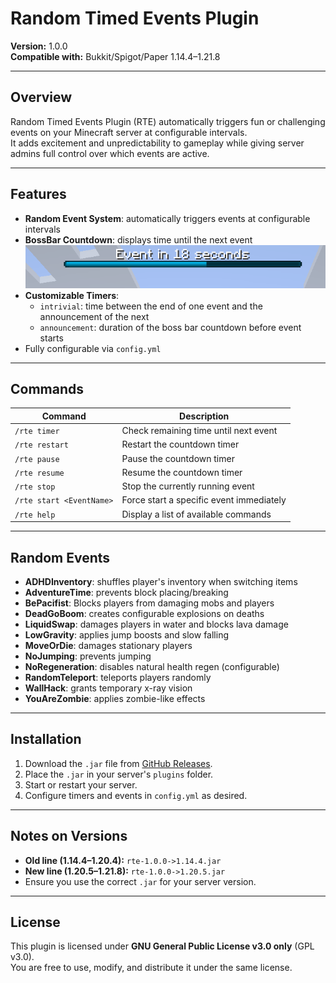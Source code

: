 # Random Timed Events Plugin

**Version:** 1.0.0  
**Compatible with:** Bukkit/Spigot/Paper 1.14.4–1.21.8

---

## Overview
Random Timed Events Plugin (RTE) automatically triggers fun or challenging events on your Minecraft server at configurable intervals.  
It adds excitement and unpredictability to gameplay while giving server admins full control over which events are active.

---

## Features
- **Random Event System**: automatically triggers events at configurable intervals  
- **BossBar Countdown**: displays time until the next event
![BossBar Example](https://raw.githubusercontent.com/PinkCandyDev/Random-Timed-Events/main/bossbar.png)  
- **Customizable Timers**:
  - `intrivial`: time between the end of one event and the announcement of the next  
  - `announcement`: duration of the boss bar countdown before event starts  
- Fully configurable via `config.yml`

---

## Commands
| Command | Description |
|---------|-------------|
| `/rte timer` | Check remaining time until next event |
| `/rte restart` | Restart the countdown timer |
| `/rte pause` | Pause the countdown timer |
| `/rte resume` | Resume the countdown timer |
| `/rte stop` | Stop the currently running event |
| `/rte start <EventName>` | Force start a specific event immediately |
| `/rte help` | Display a list of available commands |

---

## Random Events
- **ADHDInventory**: shuffles player's inventory when switching items  
- **AdventureTime**: prevents block placing/breaking  
- **BePacifist**: Blocks players from damaging mobs and players
- **DeadGoBoom**: creates configurable explosions on deaths  
- **LiquidSwap**: damages players in water and blocks lava damage  
- **LowGravity**: applies jump boosts and slow falling  
- **MoveOrDie**: damages stationary players  
- **NoJumping**: prevents jumping  
- **NoRegeneration**: disables natural health regen (configurable)  
- **RandomTeleport**: teleports players randomly  
- **WallHack**: grants temporary x-ray vision  
- **YouAreZombie**: applies zombie-like effects

---

## Installation
1. Download the `.jar` file from [GitHub Releases](https://github.com/PinkCandyDev/Random-Timed-Events/releases/tag/Release).  
2. Place the `.jar` in your server's `plugins` folder.  
3. Start or restart your server.  
4. Configure timers and events in `config.yml` as desired.

---

## Notes on Versions
- **Old line (1.14.4–1.20.4):** `rte-1.0.0->1.14.4.jar`  
- **New line (1.20.5–1.21.8):** `rte-1.0.0->1.20.5.jar`  
- Ensure you use the correct `.jar` for your server version.  

---

## License
This plugin is licensed under **GNU General Public License v3.0 only** (GPL v3.0).  
You are free to use, modify, and distribute it under the same license.
